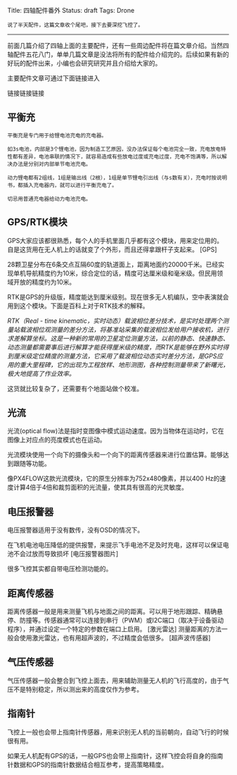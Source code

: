 Title: 四轴配件番外
Status: draft
Tags: Drone

    说了半天配件，这篇文章收个尾吧，接下去要深挖飞控了。

  ------

前面几篇介绍了四轴上面的主要配件，还有一些周边配件将在篇文章介绍。当然四轴配件五花八门，单单几篇文章是没法将所有的配件给介绍完的。后续如果有新的好玩的配件出来，小编也会研究研究并且介绍给大家的。

主要配件文章可通过下面链接进入

链接链接链接

## 平衡充

    平衡充是专门用于给锂电池充电的充电器。

    如3s电池，内部是3个锂电池，因为制造工艺原因，没办法保证每个电池完全一致，充电放电特性都有差异，电池串联的情况下，就容易造成有些放电过度或充电过度，充电不饱满等，所以解决办法是分别对内部单节电池充电。

    动力锂电都有2组线，1组是输出线（2根），1组是单节锂电引出线（与s数有关），充电时按说明书，都插入充电器内，就可以进行平衡充电了。

    切忌用普通充电器给动力电池充电。

## GPS/RTK模块

GPS大家应该都很熟悉，每个人的手机里面几乎都有这个模块，用来定位用的。自是这货用在无人机上的话就变了个外形，而且还得拿跟杆子支起来。
[GPS]

28颗卫星分布在6条交点互隔60度的轨道面上，距离地面约20000千米。已经实现单机导航精度约为10米，综合定位的话，精度可达厘米级和毫米级。但民用领域开放的精度约为10米。

RTK是GPS的升级版，精度能达到厘米级别。现在很多无人机编队，空中表演就会用到这个模块。下面是百科上对于RTK技术的解释。

*RTK（Real - time kinematic，实时动态）载波相位差分技术，是实时处理两个测量站载波相位观测量的差分方法，将基准站采集的载波相位发给用户接收机，进行求差解算坐标。这是一种新的常用的卫星定位测量方法，以前的静态、快速静态、动态测量都需要事后进行解算才能获得厘米级的精度，而RTK是能够在野外实时得到厘米级定位精度的测量方法，它采用了载波相位动态实时差分方法，是GPS应用的重大里程碑，它的出现为工程放样、地形测图，各种控制测量带来了新曙光，极大地提高了作业效率。*

这货就比较复杂了，还需要有个地面站做个校准。

## 光流

光流(optical flow)法是指时变图像中模式运动速度。因为当物体在运动时，它在图像上对应点的亮度模式也在运动。

光流模块使用一个向下的摄像头和一个向下的距离传感器来进行位置估算。能够达到跟随等功能。

像PX4FLOW这款光流模块，它的原生分辨率为752x480像素，并以400 Hz的速度计算4倍于4倍和裁剪面积的光流量，使其具有很高的光灵敏度。

## 电压报警器

电压报警器适用于没有数传，没有OSD的情况下。

在飞机电池电压降低的提供报警，来提示飞手电池不足及时充电，这样可以保证电池不会过放而导致损坏
[电压报警器图片]

很多飞控其实都自带电压检测功能的。

## 距离传感器

距离传感器一般是用来测量飞机与地面之间的距离。可以用于地形跟踪、精确悬停、防撞等。传感器通常可以连接到串行（PWM）或I2C端口（取决于设备驱动程序），并通过设定一个特定的参数在端口上启用。
[激光雷达]
测量距离的方法一般会使用激光雷达，也有用超声波的，不过精度会低很多。
[超声波传感器]

## 气压传感器

气压传感器一般会整合到飞控上面去，用来辅助测量无人机的飞行高度的，由于气压不是特别稳定，所以测出来的高度仅作为参考。

## 指南针

飞控上一般也会带上指南针传感器，用来识别无人机的当前朝向，自动飞行的时候很有用。

如果无人机配有GPS的话，一般GPS也会带上指南针，这样飞控会将自身的指南针数据和GPS的指南针数据结合相互参考，提高策略精度。